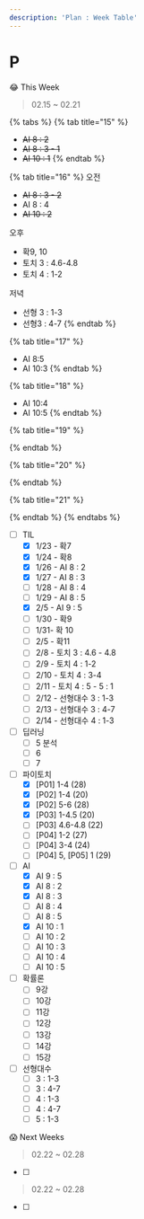 ```yaml
---
description: 'Plan : Week Table'
---
```


# P

😂 This Week

> 02.15 ~ 02.21

{% tabs %}
{% tab title="15" %}
* ~~AI 8 : 2~~
* ~~AI 8 : 3 - 1~~
* ~~AI 10 : 1~~
{% endtab %}

{% tab title="16" %}
오전

* ~~AI 8 : 3 - 2~~
* AI 8 : 4
* ~~AI 10 : 2~~

오후

* 확9, 10
* 토치 3 : 4.6-4.8
* 토치 4 : 1-2

저녁

* 선형 3 : 1-3
* 선형3 : 4-7
{% endtab %}

{% tab title="17" %}
* AI 8:5
* AI 10:3
{% endtab %}

{% tab title="18" %}
* AI 10:4
* AI 10:5
{% endtab %}

{% tab title="19" %}

{% endtab %}

{% tab title="20" %}

{% endtab %}

{% tab title="21" %}

{% endtab %}
{% endtabs %}

* [ ] TIL
  * [x] 1/23 - 확7
  * [x] 1/24 - 확8
  * [x] 1/26 - AI 8 : 2
  * [x] 1/27 - AI 8 : 3
  * [ ] 1/28 - AI 8 : 4
  * [ ] 1/29 - AI 8 : 5
  * [x] 2/5 - AI 9 : 5
  * [ ] 1/30 - 확9
  * [ ] 1/31- 확 10
  * [ ] 2/5 - 확11
  * [ ] 2/8 - 토치 3 : 4.6 - 4.8
  * [ ] 2/9 - 토치 4 : 1-2
  * [ ] 2/10 - 토치 4 : 3-4
  * [ ] 2/11 - 토치 4 : 5 - 5 : 1
  * [ ] 2/12 - 선형대수 3 : 1-3
  * [ ] 2/13 - 선형대수 3 : 4-7
  * [ ] 2/14 - 선형대수 4 : 1-3
* [ ] 딥러닝
  * [ ] 5 분석
  * [ ] 6
  * [ ] 7
* [ ] 파이토치 
  * [x] \[P01\] 1-4 \(28\)
  * [x] \[P02\] 1-4 \(20\)
  * [x] \[P02\] 5-6 \(28\)
  * [x] \[P03\] 1-4.5 \(20\) 
  * [ ] \[P03\] 4.6-4.8 \(22\) 
  * [ ] \[P04\] 1-2 \(27\) 
  * [ ] \[P04\] 3-4 \(24\) 
  * [ ] \[P04\] 5, \[P05\] 1 \(29\)
* [ ] AI
  * [x] AI 9 : 5
  * [x] AI 8 : 2
  * [x] AI 8 : 3
  * [ ] AI 8 : 4
  * [ ] AI 8 : 5
  * [x] AI 10 : 1
  * [ ] AI 10 : 2
  * [ ] AI 10 : 3
  * [ ] AI 10 : 4
  * [ ] AI 10 : 5
* [ ] 확률론
  * [ ] 9강
  * [ ] 10강
  * [ ] 11강
  * [ ] 12강
  * [ ] 13강
  * [ ] 14강
  * [ ] 15강
* [ ] 선형대수
  * [ ] 3 : 1-3
  * [ ] 3 : 4-7
  * [ ] 4 : 1-3
  * [ ] 4 : 4-7
  * [ ] 5 : 1-3

😱 Next Weeks

> 02.22 ~ 02.28

* [ ] 
> 02.22 ~ 02.28

* [ ] 
